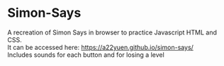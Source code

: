 # Simon-Says
A recreation of Simon Says in browser to practice Javascript HTML and CSS.  
It can be accessed here: https://a22yuen.github.io/simon-says/  
Includes sounds for each button and for losing a level
